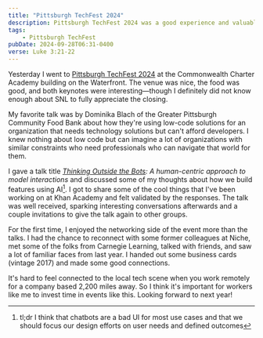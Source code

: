 ```yaml
---
title: "Pittsburgh TechFest 2024"
description: Pittsburgh TechFest 2024 was a good experience and valuable opportunity to connect with the local tech scene
tags:
    - Pittsburgh TechFest
pubDate: 2024-09-28T06:31-0400
verse: Luke 3:21-22
---
```


Yesterday I went to [Pittsburgh TechFest 2024](https://www.pghtech.org/events/2024TechFest) at the Commonwealth Charter Academy building on the Waterfront. The venue was nice, the food was good, and both keynotes were interesting—though I definitely did not know enough about SNL to fully appreciate the closing.

My favorite talk was by Dominika Blach of the Greater Pittsburgh Community Food Bank about how they're using low-code solutions for an organization that needs technology solutions but can't afford developers. I knew nothing about low code but can imagine a lot of organizations with similar constraints who need professionals who can navigate that world for them.

I gave a talk title _[Thinking Outside the Bots](/talks/thinking-outside-the-bots): A human-centric approach to model interactions_ and discussed some of my thoughts about how we build features using AI[^1]. I got to share some of the cool things that I've been working on at Khan Academy and felt validated by the responses. The talk was well received, sparking interesting conversations afterwards and a couple invitations to give the talk again to other groups.

For the first time, I enjoyed the networking side of the event more than the talks. I had the chance to reconnect with some former colleagues at Niche, met some of the folks from Carnegie Learning, talked with friends, and saw a lot of familiar faces from last year. I handed out some business cards (vintage 2017) and made some good connections.

It's hard to feel connected to the local tech scene when you work remotely for a company based 2,200 miles away. So I think it's important for workers like me to invest time in events like this. Looking forward to next year!

[^1]: tl;dr I think that chatbots are a bad UI for most use cases and that we should focus our design efforts on user needs and defined outcomes